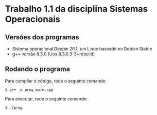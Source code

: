 # Trabalho 1.1 da disciplina Sistemas Operacionais

## Versões dos programas

- Sistema operacional Deepin 20.1, um Linux baseado no Debian Stable
- g++ versão 8.3.0 (Uos 8.3.0.3-3+rebuild) 

## Rodando o programa

Para compilar o código, rode o seguinte comando:

```
$ g++ -o prog main.cpp
```

Para executar, rode o seguinte comando:

```
$ ./prog
```
